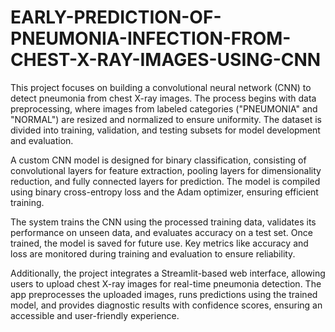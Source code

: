 # EARLY-PREDICTION-OF-PNEUMONIA-INFECTION-FROM-CHEST-X-RAY-IMAGES-USING-CNN

This project focuses on building a convolutional neural network (CNN) to detect pneumonia from chest X-ray images. The process begins with data preprocessing, where images from labeled categories ("PNEUMONIA" and "NORMAL") are resized and normalized to ensure uniformity. The dataset is divided into training, validation, and testing subsets for model development and evaluation.

A custom CNN model is designed for binary classification, consisting of convolutional layers for feature extraction, pooling layers for dimensionality reduction, and fully connected layers for prediction. The model is compiled using binary cross-entropy loss and the Adam optimizer, ensuring efficient training.

The system trains the CNN using the processed training data, validates its performance on unseen data, and evaluates accuracy on a test set. Once trained, the model is saved for future use. Key metrics like accuracy and loss are monitored during training and evaluation to ensure reliability.

Additionally, the project integrates a Streamlit-based web interface, allowing users to upload chest X-ray images for real-time pneumonia detection. The app preprocesses the uploaded images, runs predictions using the trained model, and provides diagnostic results with confidence scores, ensuring an accessible and user-friendly experience.
